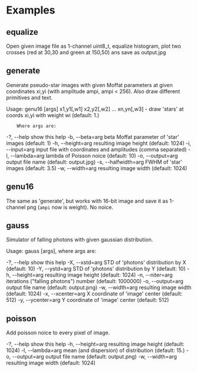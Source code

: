 Examples
========

## equalize
Open given image file as 1-channel uint8_t, equalize histogram, plot two crosses (red at 30,30 and green at 150,50) ans save as output.jpg

## generate
Generate pseudo-star images with given Moffat parameters at given coordinates xi,yi (with amplitude ampi, ampi < 256).
Also draw different primitives and text.

Usage: genu16 [args] x1,y1[,w1] x2,y2[,w2] ... xn,yn[,w3] - draw 'stars' at coords xi,yi with weight wi (default: 1.)

        Where args are:

  -?, --help            show this help
  -b, --beta=arg        beta Moffat parameter of 'star' images (default: 1)
  -h, --height=arg      resulting image height (default: 1024)
  -i, --input=arg       input file with coordinates and amplitudes (comma separated)
  -l, --lambda=arg      lambda of Poisson noice (default: 10)
  -o, --output=arg      output file name (default: output.jpg)
  -s, --halfwidth=arg   FWHM of 'star' images (default: 3.5)
  -w, --width=arg       resulting image width (default: 1024)


## genu16
The same as 'generate', but works with 16-bit image and save it as 1-channel png (`ampi` now is weight). No noice.

## gauss
Simulator of falling photons with given gaussian distribution.

Usage: gauss [args], where args are:

  -?, --help          show this help
  -X, --xstd=arg      STD of 'photons' distribution by X (default: 10)
  -Y, --ystd=arg      STD of 'photons' distribution by Y (default: 10)
  -h, --height=arg    resulting image height (default: 1024)
  -n, --niter=arg     iterations ("falling photons") number (default: 1000000)
  -o, --output=arg    output file name (default: output.png)
  -w, --width=arg     resulting image width (default: 1024)
  -x, --xcenter=arg   X coordinate of 'image' center (default: 512)
  -y, --ycenter=arg   Y coordinate of 'image' center (default: 512)


## poisson
Add poisson noice to every pixel of image.

  -?, --help         show this help
  -h, --height=arg   resulting image height (default: 1024)
  -l, --lambda=arg   mean (and dispersion) of distribution (default: 15.)
  -o, --output=arg   output file name (default: output.png)
  -w, --width=arg    resulting image width (default: 1024)

